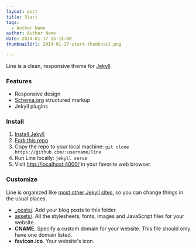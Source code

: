 ```yaml
---
layout: post
title: Start
tags:
  - Author Name
author: Author Name
date: 2014-01-17 15:15:00
thumbnailUrl: 2014-01-17-start-thumbnail.png

---
```


Line is a clean, responsive theme for [Jekyll](http://jekyllrb.com/).

<!--more-->

### Features

* Responsive design
* [Schema.org](http://schema.org/) structured markup
* Jekyll plugins


### Install

1. [Install Jekyll](http://jekyllrb.com/docs/installation/)
2. [Fork this repo](https://github.com/lpolepeddi/line/fork)
3. Copy the repo to your local machine: `git clone https://github.com/:username/line`
4. Run Line locally: `jekyll serve`
5. Visit [http://localhost:4000/](http://localhost:4000/) in your favorite web browser.

### Customize

Line is organized like [most other Jekyll sites](http://jekyllrb.com/docs/structure/), so you can change things in the usual places.

* [_posts/](https://github.com/lpolepeddi/line/tree/master/_posts). Add your blog posts to this folder.
* [assets/](https://github.com/lpolepeddi/line/tree/master/assets). All the stylesheets, fonts, images and JavaScript files for your website.
* **CNAME**. Specify a custom domain for your website. This file should only have one domain listed.
* **favicon.ico**. Your website's icon.